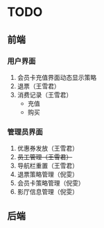 # TODO

## 前端

### 用户界面

1. 会员卡充值界面动态显示策略
2. 退票（王雪君）
3. 消费记录（王雪君）
   - 充值
   - 购买

### 管理员界面

1. 优惠券发放（王雪君）
2. ~~员工管理（王雪君）~~
3. 导航栏重置（王雪君）
4. 退票策略管理（倪雯）
5. 会员卡策略管理（倪雯）
6. 影厅信息管理（倪雯）

## 后端

